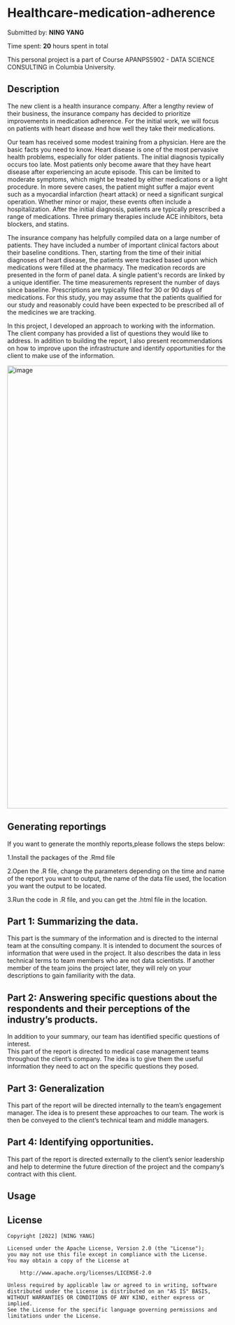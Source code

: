 # Healthcare-medication-adherence

Submitted by: **NING YANG**

Time spent: **20** hours spent in total

This personal project is a part of Course APANPS5902 - DATA SCIENCE CONSULTING in Columbia University.


## Description

The new client is a health insurance company.  After a lengthy review of their business, the insurance company has decided to prioritize improvements in medication adherence.  For the initial work, we will focus on patients with heart disease and how well they take their medications.

Our team has received some modest training from a physician.  Here are the basic facts you need to know.  Heart disease is one of the most pervasive health problems, especially for older patients.  The initial diagnosis typically occurs too late.  Most patients only become aware that they have heart disease after experiencing an acute episode.  This can be limited to moderate symptoms, which might be treated by either medications or a light procedure.  In more severe cases, the patient might suffer a major event such as a myocardial infarction (heart attack) or need a significant surgical operation.  Whether minor or major, these events often include a hospitalization.  After the initial diagnosis, patients are typically prescribed a range of medications.  Three primary therapies include ACE inhibitors, beta blockers, and statins.

The insurance company has helpfully compiled data on a large number of patients.  They have included a number of important clinical factors about their baseline conditions.  Then, starting from the time of their initial diagnoses of heart disease, the patients were tracked based upon which medications were filled at the pharmacy.  The medication records are presented in the form of panel data.  A single patient's records are linked by a unique identifier.  The time measurements represent the number of days since baseline.  Prescriptions are typically filled for 30 or 90 days of medications.  For this study, you may assume that the patients qualified for our study and reasonably could have been expected to be prescribed all of the medicines we are tracking.

In this project, I developed an approach to working with the information.  The client company has provided a list of questions they would like to address.  In addition to building the report, I also present recommendations on how to improve upon the infrastructure and identify opportunities for the client to make use of the information.

<img width="1010" alt="image" src="https://user-images.githubusercontent.com/103723722/201209260-329fdaa9-be3a-43d2-9766-b5b0a5bc3ba7.png">


## Generating reportings

If you want to generate the monthly reports,please follows the steps below:

1.Install the packages of the .Rmd file

2.Open the .R file, change the parameters depending on the time and name of the report you want to output, the name of the data file used, the location you want the output to be located. 

3.Run the code in .R file, and you can get the .html file in the location.


## Part 1: Summarizing the data.

This part is the summary of the information and  is directed to the internal team at the consulting company. It is intended to document the sources of information that were used in the project. It  also describes the data in less technical terms to team members who are not data scientists. If another member of the team joins the project later, they will rely on your descriptions to gain familiarity with the data. 

## Part 2: Answering specific questions about the respondents and their perceptions of the industry’s products.

In addition to your summary, our team has identified specific questions of interest.  
This part of the report is directed to medical case management teams throughout the client’s company. The idea is to give them the useful information they need to act on the specific questions they posed. 

## Part 3: Generalization
This part of the report will be directed internally to the team’s engagement manager. The idea is to present these approaches to our team. The work is then be conveyed to the client’s technical team and middle managers.

## Part 4: Identifying opportunities.

This part of the report is directed externally to the client’s senior leadership and  help to determine the future direction of the project and the company’s contract with this client.


## Usage



## License

    Copyright [2022] [NING YANG]

    Licensed under the Apache License, Version 2.0 (the "License");
    you may not use this file except in compliance with the License.
    You may obtain a copy of the License at

        http://www.apache.org/licenses/LICENSE-2.0

    Unless required by applicable law or agreed to in writing, software
    distributed under the License is distributed on an "AS IS" BASIS,
    WITHOUT WARRANTIES OR CONDITIONS OF ANY KIND, either express or implied.
    See the License for the specific language governing permissions and
    limitations under the License.
